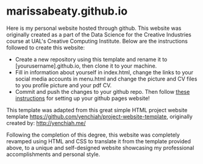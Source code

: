 # marissabeaty.github.io

Here is my personal website hosted through github. This website was originally created as a part of the Data Science for the Creative Industries course at UAL's Creative Computing Institute. Below are the instructions followed to create this website:

* Create a new repository using this template and rename it to [yourusername].github.io, then clone it to your machine. 
* Fill in information about yourself in index.html, change the links to your social media accounts in menu.html and change the picture and CV files to you profile picture and your pdf CV. 
* Commit and push the changes to your github repo. Then follow [these instructions](https://docs.github.com/en/pages/getting-started-with-github-pages/creating-a-github-pages-site) for setting up your github pages website!

This template was adapted from this great simple HTML project website template https://github.com/yenchiah/project-website-template, originally created by: http://yenchiah.me/

Following the completion of this degree, this website was completely revamped using HTML and CSS to translate it from the template provided above, to a unique and self-designed website showcasing my professional accomplishments and personal style. 
